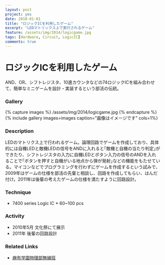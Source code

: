 ```yaml
---
layout: post
project: yes
date: 2010-01-01
title: "ロジックICを利用したゲーム"
excerpt: "LEDマトリックス上で実行されるゲーム"
feature: /assets/img/2014/logicgame.jpg
tags: [Hardware, Circuit, LogicIC]
comments: true
---
```

# ロジックICを利用したゲーム

  AND、OR、シフトレジスタ、10進カウンタなどの74ロジックICを組み合わせて、簡単なミニゲームを設計・実装するという部活の伝統。

### Gallery

{% capture images %}
  /assets/img/2014/logicgame.jpg
{% endcapture %}
{% include gallery images=images caption="画像はイメージです" cols=1%}


### Description

  LEDのマトリクス上で行われるゲーム。論理回路でゲームを作成しており、具体的には自機LEDと敵機LEDの信号をANDに入れると｢敵機と自機の当たり判定｣ができたり、シフトレジスタの入力に自機LEDとボタン入力の信号のANDを入れることで｢ボタンを押すと自機がいる地点から弾が発射｣などの機能をもたせている。マイコンなどでプログラミングを行わずにゲームを作成するという試みで、2009年はゲームの仕様を部活の先輩と相談し、回路を作成してもらい、はんだ付け。2011年は後輩の考えたゲームの仕様を満たすように回路設計。

### Technique

* 7400 series Logic IC * 60~100 pcs


### Activity

  * 2010年5月 文化祭にて展示
  * 2011年 後輩の回路設計


### Related Links

* [麻布学園物理部無線班](http://butumu.com/)